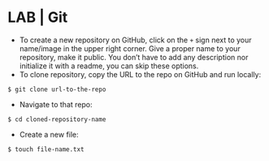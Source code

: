 # LAB | Git

- To create a new repository on GitHub, click on the `+` sign next to your name/image in the upper right corner. Give a proper name to your repository, make it public. You don’t have to add any description nor initialize it with a readme, you can skip these options.
- To clone repository, copy the URL to the repo on GitHub and run locally:

```shell
$ git clone url-to-the-repo
```

- Navigate to that repo:

```shell
$ cd cloned-repository-name
```

- Create a new file:

```shell
$ touch file-name.txt
```
